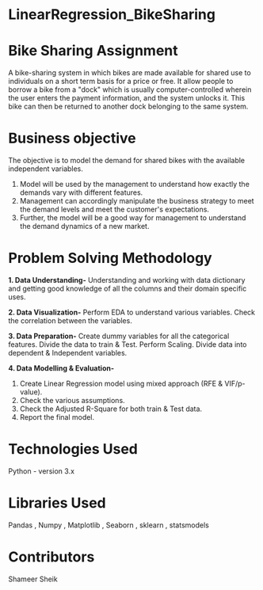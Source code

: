 # LinearRegression_BikeSharing

# Bike Sharing Assignment
A bike-sharing system in which bikes are made available for shared use to individuals on a short term basis for a price or free. 
It allow people to borrow a bike from a "dock" which is usually computer-controlled wherein the user enters the payment information, and the system unlocks it. 
This bike can then be returned to another dock belonging to the same system.

# Business objective
The objective is to model the demand for shared bikes with the available independent variables. 
1. Model will be used by the management to understand how exactly the demands vary with different features.
2. Management can accordingly manipulate the business strategy to meet the demand levels and meet the customer's expectations.
3. Further, the model will be a good way for management to understand the demand dynamics of a new market.

# Problem Solving Methodology
**1. **Data Understanding-****
   Understanding and working with data dictionary and getting good knowledge of all the columns and their domain specific uses.

**2. Data Visualization-**
   Perform EDA to understand various variables. Check the correlation between the variables.

**3. Data Preparation-**
   Create dummy variables for all the categorical features. Divide the data to train & Test. Perform Scaling. Divide data into dependent & Independent variables.

**4. Data Modelling & Evaluation-**
   1.  Create Linear Regression model using mixed approach (RFE & VIF/p-value).
   2.  Check the various assumptions.
   3.  Check the Adjusted R-Square for both train & Test data.
   4.  Report the final model.

# Technologies Used
Python - version 3.x

# Libraries Used
Pandas , Numpy , Matplotlib , Seaborn , sklearn , statsmodels

# Contributors
Shameer Sheik
